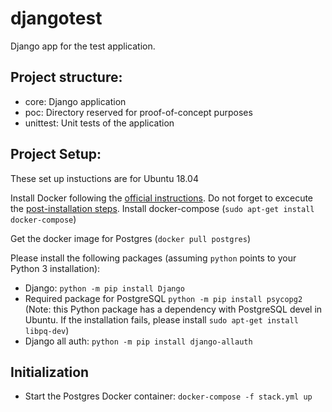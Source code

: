 # djangotest
Django app for the test application.

## Project structure:

* core: Django application
* poc: Directory reserved for proof-of-concept purposes
* unittest: Unit tests of the application

## Project Setup:
These set up instuctions are for Ubuntu 18.04

Install Docker following the [official instructions](https://docs.docker.com/install/linux/docker-ce/ubuntu/).
Do not forget to excecute the [post-installation steps](https://docs.docker.com/install/linux/linux-postinstall/).
Install docker-compose (`sudo apt-get install docker-compose`)

Get the docker image for Postgres (`docker pull postgres`)

Please install the following packages (assuming `python` points to your Python 3 installation):
* Django: `python -m pip install Django`
* Required package for PostgreSQL `python -m pip install psycopg2` 
(Note: this Python package has a dependency with PostgreSQL devel in Ubuntu.
If the installation fails, please install `sudo apt-get install libpq-dev`)
* Django all auth: `python -m pip install django-allauth`

## Initialization
* Start the Postgres Docker container: `docker-compose -f stack.yml up`

